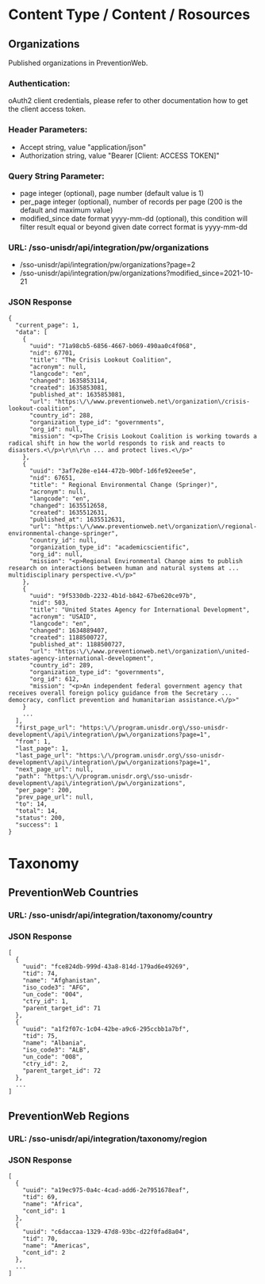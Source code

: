 # Content Type / Content / Rosources

## Organizations

Published organizations in PreventionWeb.

### Authentication:

oAuth2 client credentials, please refer to other documentation how to get the client access token.

### Header Parameters:

* Accept string, value "application/json"
* Authorization string, value "Bearer [Client: ACCESS TOKEN]"

### Query String Parameter:

* page integer (optional), page number (default value is 1)
* per_page integer (optional), number of records per page (200 is the default and maximum value)
* modified_since date format yyyy-mm-dd (optional), this condition will filter result equal or beyond given date correct format is yyyy-mm-dd

### URL: /sso-unisdr/api/integration/pw/organizations

* /sso-unisdr/api/integration/pw/organizations?page=2
* /sso-unisdr/api/integration/pw/organizations?modified_since=2021-10-21

### JSON Response

```shell
{
  "current_page": 1,
  "data": [
    {
      "uuid": "71a98cb5-6856-4667-b069-490aa0c4f068",
      "nid": 67701,
      "title": "The Crisis Lookout Coalition",
      "acronym": null,
      "langcode": "en",
      "changed": 1635853114,
      "created": 1635853081,
      "published_at": 1635853081,
      "url": "https:\/\/www.preventionweb.net\/organization\/crisis-lookout-coalition",
      "country_id": 288,
      "organization_type_id": "governments",
      "org_id": null,
      "mission": "<p>The Crisis Lookout Coalition is working towards a radical shift in how the world responds to risk and reacts to disasters.<\/p>\r\n\r\n ... and protect lives.<\/p>"
    },
    {
      "uuid": "3af7e28e-e144-472b-90bf-1d6fe92eee5e",
      "nid": 67651,
      "title": " Regional Environmental Change (Springer)",
      "acronym": null,
      "langcode": "en",
      "changed": 1635512658,
      "created": 1635512631,
      "published_at": 1635512631,
      "url": "https:\/\/www.preventionweb.net\/organization\/regional-environmental-change-springer",
      "country_id": null,
      "organization_type_id": "academicscientific",
      "org_id": null,
      "mission": "<p>Regional Environmental Change aims to publish research on interactions between human and natural systems at ... multidisciplinary perspective.<\/p>"
    },
    {
      "uuid": "9f5330db-2232-4b1d-b842-67be620ce97b",
      "nid": 503,
      "title": "United States Agency for International Development",
      "acronym": "USAID",
      "langcode": "en",
      "changed": 1634889407,
      "created": 1188500727,
      "published_at": 1188500727,
      "url": "https:\/\/www.preventionweb.net\/organization\/united-states-agency-international-development",
      "country_id": 289,
      "organization_type_id": "governments",
      "org_id": 612,
      "mission": "<p>An independent federal government agency that receives overall foreign policy guidance from the Secretary ... democracy, conflict prevention and humanitarian assistance.<\/p>"
    }
    ...
  ],
  "first_page_url": "https:\/\/program.unisdr.org\/sso-unisdr-development\/api\/integration\/pw\/organizations?page=1",
  "from": 1,
  "last_page": 1,
  "last_page_url": "https:\/\/program.unisdr.org\/sso-unisdr-development\/api\/integration\/pw\/organizations?page=1",
  "next_page_url": null,
  "path": "https:\/\/program.unisdr.org\/sso-unisdr-development\/api\/integration\/pw\/organizations",
  "per_page": 200,
  "prev_page_url": null,
  "to": 14,
  "total": 14,
  "status": 200,
  "success": 1
}
```


# Taxonomy

## PreventionWeb Countries

### URL: /sso-unisdr/api/integration/taxonomy/country

### JSON Response
```shell
[
  {
    "uuid": "fce824db-999d-43a8-814d-179ad6e49269",
    "tid": 74,
    "name": "Afghanistan",
    "iso_code3": "AFG",
    "un_code": "004",
    "ctry_id": 1,
    "parent_target_id": 71
  },
  {
    "uuid": "a1f2f07c-1c04-42be-a9c6-295ccbb1a7bf",
    "tid": 75,
    "name": "Albania",
    "iso_code3": "ALB",
    "un_code": "008",
    "ctry_id": 2,
    "parent_target_id": 72
  },
  ...
]
```

## PreventionWeb Regions

### URL: /sso-unisdr/api/integration/taxonomy/region

### JSON Response

```shell
[
  {
    "uuid": "a19ec975-0a4c-4cad-add6-2e7951678eaf",
    "tid": 69,
    "name": "Africa",
    "cont_id": 1
  },
  {
    "uuid": "c6daccaa-1329-47d8-93bc-d22f0fad8a04",
    "tid": 70,
    "name": "Americas",
    "cont_id": 2
  },
  ...
]
```
